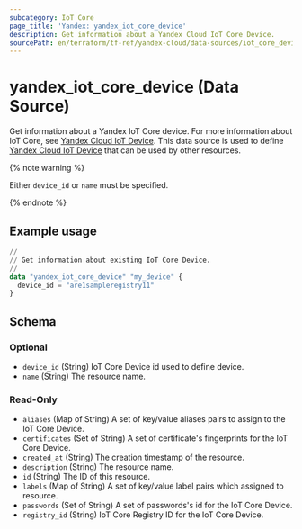 ```yaml
---
subcategory: IoT Core
page_title: 'Yandex: yandex_iot_core_device'
description: Get information about a Yandex Cloud IoT Core Device.
sourcePath: en/terraform/tf-ref/yandex-cloud/data-sources/iot_core_device.md
---
```


# yandex_iot_core_device (Data Source)

Get information about a Yandex IoT Core device. For more information about IoT Core, see [Yandex Cloud IoT Device](https://yandex.cloud/docs/iot-core/quickstart).
This data source is used to define [Yandex Cloud IoT Device](https://yandex.cloud/docs/iot-core/quickstart) that can be used by other resources.

{% note warning %}

Either `device_id` or `name` must be specified.

{% endnote %}


## Example usage

```terraform
//
// Get information about existing IoT Core Device.
//
data "yandex_iot_core_device" "my_device" {
  device_id = "are1sampleregistry11"
}
```

<!-- schema generated by tfplugindocs -->
## Schema

### Optional

- `device_id` (String) IoT Core Device id used to define device.
- `name` (String) The resource name.

### Read-Only

- `aliases` (Map of String) A set of key/value aliases pairs to assign to the IoT Core Device.
- `certificates` (Set of String) A set of certificate's fingerprints for the IoT Core Device.
- `created_at` (String) The creation timestamp of the resource.
- `description` (String) The resource name.
- `id` (String) The ID of this resource.
- `labels` (Map of String) A set of key/value label pairs which assigned to resource.
- `passwords` (Set of String) A set of passwords's id for the IoT Core Device.
- `registry_id` (String) IoT Core Registry ID for the IoT Core Device.

